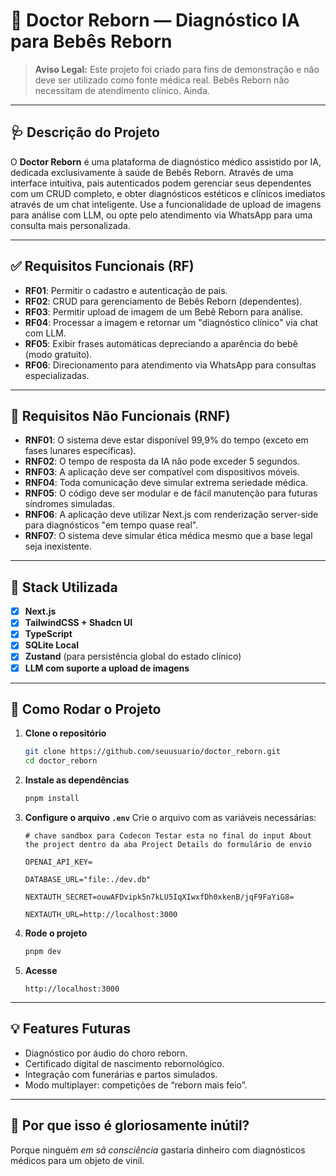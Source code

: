 # 🧸 Doctor Reborn — Diagnóstico IA para Bebês Reborn

> **Aviso Legal:** Este projeto foi criado para fins de demonstração e não deve ser utilizado como fonte médica real. Bebês Reborn não necessitam de atendimento clínico. Ainda.

---

## 🩺 Descrição do Projeto

O **Doctor Reborn** é uma plataforma de diagnóstico médico assistido por IA, dedicada exclusivamente à saúde de Bebês Reborn. Através de uma interface intuitiva, pais autenticados podem gerenciar seus dependentes com um CRUD completo, e obter diagnósticos estéticos e clínicos imediatos através de um chat inteligente. Use a funcionalidade de upload de imagens para análise com LLM, ou opte pelo atendimento via WhatsApp para uma consulta mais personalizada.

---

## ✅ Requisitos Funcionais (RF)

- **RF01**: Permitir o cadastro e autenticação de pais.
- **RF02**: CRUD para gerenciamento de Bebês Reborn (dependentes).
- **RF03**: Permitir upload de imagem de um Bebê Reborn para análise.
- **RF04**: Processar a imagem e retornar um "diagnóstico clínico" via chat com LLM.
- **RF05**: Exibir frases automáticas depreciando a aparência do bebê (modo gratuito).
- **RF06**: Direcionamento para atendimento via WhatsApp para consultas especializadas.

---

## 🚫 Requisitos Não Funcionais (RNF)

- **RNF01**: O sistema deve estar disponível 99,9% do tempo (exceto em fases lunares específicas).
- **RNF02**: O tempo de resposta da IA não pode exceder 5 segundos.
- **RNF03**: A aplicação deve ser compatível com dispositivos móveis.
- **RNF04**: Toda comunicação deve simular extrema seriedade médica.
- **RNF05**: O código deve ser modular e de fácil manutenção para futuras síndromes simuladas.
- **RNF06**: A aplicação deve utilizar Next.js com renderização server-side para diagnósticos "em tempo quase real".
- **RNF07**: O sistema deve simular ética médica mesmo que a base legal seja inexistente.

---

## 🧱 Stack Utilizada

- [x] **Next.js**
- [x] **TailwindCSS + Shadcn UI**
- [x] **TypeScript**
- [x] **SQLite Local**
- [x] **Zustand** (para persistência global do estado clínico)
- [x] **LLM com suporte a upload de imagens**

---

## 🚀 Como Rodar o Projeto

1. **Clone o repositório**

   ```bash
   git clone https://github.com/seuusuario/doctor_reborn.git
   cd doctor_reborn
   ```

2. **Instale as dependências**

   ```bash
   pnpm install
   ```

3. **Configure o arquivo `.env`**
   Crie o arquivo com as variáveis necessárias:

   ```env
   # chave sandbox para Codecon Testar esta no final do input About the project dentro da aba Project Details do formulário de envio

   OPENAI_API_KEY=

   DATABASE_URL="file:./dev.db"

   NEXTAUTH_SECRET=ouwAFDvipk5n7kLU5IqXIwxfDh0xkenB/jqF9FaYiG8=

   NEXTAUTH_URL=http://localhost:3000
   ```

4. **Rode o projeto**

   ```bash
   pnpm dev
   ```

5. **Acesse**
   ```
   http://localhost:3000
   ```

---

## 💡 Features Futuras

- Diagnóstico por áudio do choro reborn.
- Certificado digital de nascimento rebornológico.
- Integração com funerárias e partos simulados.
- Modo multiplayer: competições de “reborn mais feio”.

---

## 🤡 Por que isso é gloriosamente inútil?

Porque ninguém _em sã consciência_ gastaria dinheiro com diagnósticos médicos para um objeto de vinil.
